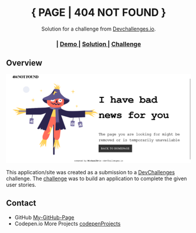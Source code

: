 <h1 align="center">{ PAGE | 404 NOT FOUND }</h1>

<div align="center">
   Solution for a challenge from  <a href="http://devchallenges.io" target="_blank">Devchallenges.io</a>.
</div>

<div align="center">
  <h3>
  <span> | </span>
    <a href="https://devchallenges.io/challenges/wBunSb7FPrIepJZAg0sY" target='_blank' >
      Demo
    </a>
    <span> | </span>
    <a href="https://bricmichael.github.io/Proyecto_1_404-not-found-master/" target='_blank'>
      Solution
    </a>
    <span> | </span>
    <a href="https://devchallenges.io/challenges/wBunSb7FPrIepJZAg0sY" target='_blank'>
      Challenge
    </a>
  </h3>
</div>

## Overview

![screenshot](https://raw.githubusercontent.com/BricMichael/Images-Projects/master/404-not-found-master.png)


This application/site was created as a submission to a [DevChallenges](https://devchallenges.io/challenges) challenge. The [challenge](https://devchallenges.io/challenges/wBunSb7FPrIepJZAg0sY) was to build an application to complete the given user stories.



## Contact

- GitHub [My-GitHub-Page](https://github.com/BricMichael)
- Codepen.io More Projects [codepenProjects](https://codepen.io/MichaelBricDev)
